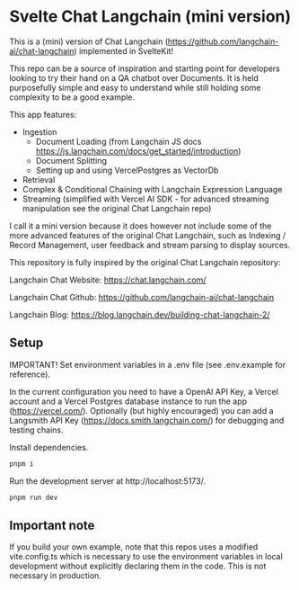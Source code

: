 # Svelte Chat Langchain (mini version)

This is a (mini) version of Chat Langchain (https://github.com/langchain-ai/chat-langchain) implemented in SvelteKit!

This repo can be a source of inspiration and starting point for developers looking to try their hand on a QA chatbot over Documents.
It is held purposefully simple and easy to understand while still holding some complexity to be a good example.

This app features:

- Ingestion
  - Document Loading (from Langchain JS docs https://js.langchain.com/docs/get_started/introduction)
  - Document Splitting
  - Setting up and using VercelPostgres as VectorDb
- Retrieval
- Complex & Conditional Chaining with Langchain Expression Language
- Streaming (simplified with Vercel AI SDK - for advanced streaming manipulation see the original Chat Langchain repo)

I call it a mini version because it does however not include some of the more advanced features of the original Chat Langchain, such as Indexing / Record Management, user feedback and stream parsing to display sources.

This repository is fully inspired by the original Chat Langchain repository:

Langchain Chat Website:
https://chat.langchain.com/

Langchain Chat Github:
https://github.com/langchain-ai/chat-langchain

Langchain Blog:
https://blog.langchain.dev/building-chat-langchain-2/

## Setup

IMPORTANT!
Set environment variables in a .env file (see .env.example for reference).

In the current configuration you need to have a OpenAI API Key, a Vercel account and a Vercel Postgres database instance to run the app (https://vercel.com/).
Optionally (but highly encouraged) you can add a Langsmith API Key (https://docs.smith.langchain.com/) for debugging and testing chains.

Install dependencies.

```sh
pnpm i
```

Run the development server at http://localhost:5173/.

```sh
pnpm run dev
```

## Important note

If you build your own example, note that this repos uses a modified vite.config.ts which is necessary to use the environment variables in local development without explicitly declaring them in the code. This is not necessary in production.
